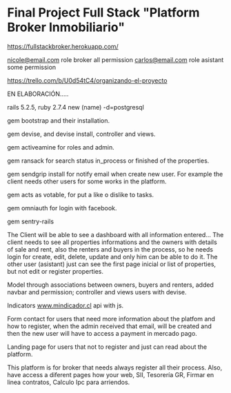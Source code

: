 # Final Project Full Stack "Platform Broker Inmobiliario"
https://fullstackbroker.herokuapp.com/

nicole@email.com role broker all permission
carlos@email.com role asistant some permission

https://trello.com/b/U0d54tC4/organizando-el-proyecto

EN ELABORACIÓN.....

rails 5.2.5, ruby 2.7.4 new (name) -d=postgresql

gem bootstrap and their installation.

gem devise, and devise install, controller and views.

gem activeamine for roles and admin.

gem ransack for search status in_process or finished of the properties.

gem sendgrip install for notify email when create new user. For example the client needs other users for some works in the platform.

gem acts as votable, for put a like o dislike to tasks.

gem omniauth for login with facebook.

gem sentry-rails

The Client will be able to see a dashboard with all information entered...
The client needs to see all properties informations and the owners with details of sale and rent, also the renters and buyers in the process, so he needs login for create, edit, delete, update and only him can be able to do it. The other user (asistant) just can see the first page inicial or list of properties, but not edit or register properties.

Model through associations between owners, buyers and renters, added navbar and permission; controller and views users with devise.

Indicators www.mindicador.cl api with js. 

Form contact for users that need more information about the platfom and how to register, when the admin received that email, will be created and then the new user will have to access a payment in mercado pago.

Landing page for users that not to register and just can read about the platform.

This platform is for broker that needs always register all their process. Also, have access a diferent pages how your web, SII, Tesorería GR, Firmar en linea contratos, 
Calculo Ipc para arriendos.
